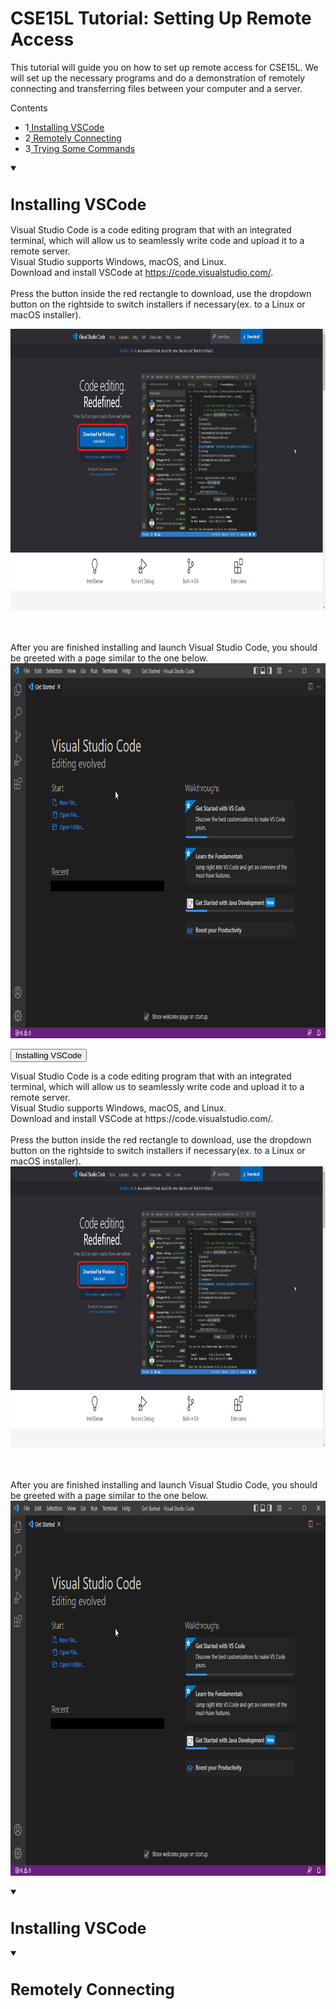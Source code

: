 <h1>CSE15L Tutorial: Setting Up Remote Access</h1>
This tutorial will guide you on how to set up remote access for CSE15L. We will set up the necessary programs and do a demonstration of remotely connecting and transferring files between your computer and a server.
<div id="toc_container">
<p class="toc_title">Contents</p>
<ul class="toc_list">
<li>1<a href="#Header1"> Installing VSCode</a></li>
<li>2<a href="#Header2"> Remotely Connecting</a></li>
<li>3<a href="#Third_Point_Header"> Trying Some Commands</a></li>
</ul>
</div>

<details open>
  <summary><h1 style="font-size:25px" id="Header1">Installing VSCode</h1></summary>
  
Visual Studio Code is a code editing program that with an integrated terminal, which will allow us to seamlessly write code and upload it to a remote server. 
  <br/>
Visual Studio supports Windows, macOS, and Linux. 
  <br/>
Download and install VSCode at https://code.visualstudio.com/.
<br/><br/>
Press the button inside the red rectangle to download, use the dropdown button on the rightside to switch installers if necessary(ex. to a Linux or macOS installer).

<img src="/docs/assets/images/vsinstall.png" width="800" height="450"> 

<br/><br/>
After you are finished installing and launch Visual Studio Code, you should be greeted with a page similar to the one below.
<img src="/docs/assets/images/vsstart.png" width="800" height="600">

</details>

<button class="accordion">Installing VSCode</button>
<div class="panel">
Visual Studio Code is a code editing program that with an integrated terminal, which will allow us to seamlessly write code and upload it to a remote server. 
  <br/>
Visual Studio supports Windows, macOS, and Linux. 
  <br/>
Download and install VSCode at https://code.visualstudio.com/.
<br/><br/>
Press the button inside the red rectangle to download, use the dropdown button on the rightside to switch installers if necessary(ex. to a Linux or macOS installer).

<img src="/docs/assets/images/vsinstall.png" width="800" height="450"> 

<br/><br/>
After you are finished installing and launch Visual Studio Code, you should be greeted with a page similar to the one below.
<img src="/docs/assets/images/vsstart.png" width="800" height="600">  
</div>


<details open>
  <summary><h1 style="font-size:25px" id="Header1">Installing VSCode</h1></summary>
  


</details>

<details open>
   <summary><h1 style="font-size:25px" id="Header2">Remotely Connecting</h1></summary>
  
</details>
<script src="js/accordion.js"></script>
